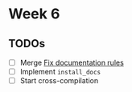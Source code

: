 Week 6
====

## TODOs
- [ ] Merge [Fix documentation rules](https://github.com/snowleopard/hadrian/pull/324)
- [ ] Implement `install_docs`
- [ ] Start cross-compilation
